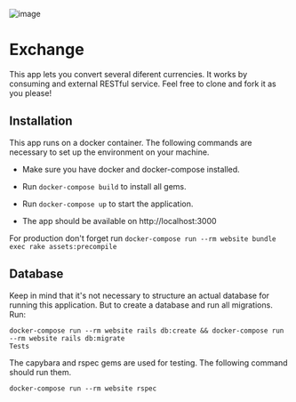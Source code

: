 ![image](/public/app_exchange.png)

# Exchange

This app lets you convert several diferent currencies. It works by consuming and external RESTful service. Feel free to clone and fork it as you please!

## Installation

This app runs on a docker container. The following commands are necessary to set up the environment on your machine.

* Make sure you have docker and docker-compose installed.

* Run ```docker-compose build``` to install all gems.

* Run ```docker-compose up``` to start the application.

* The app should be available on http://localhost:3000

For production don't forget run ```docker-compose run --rm website bundle exec rake assets:precompile```

## Database

Keep in mind that it's not necessary to structure an actual database for running this application. But to create a database and run all migrations. Run:
```
docker-compose run --rm website rails db:create && docker-compose run --rm website rails db:migrate
Tests
```
The capybara and rspec gems are used for testing. The following command should run them.
```
docker-compose run --rm website rspec
```
